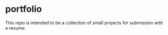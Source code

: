 # portfolio
This repo is intended to be a collection of small projects for submission with a resume.
